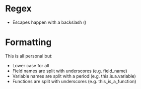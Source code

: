 # Regex
* Escapes happen with a backslash (\)

# Formatting
This is all personal but:
* Lower case for all
* Field names are split with underscores (e.g. field_name)
* Variable names are split with a period (e.g. this.is.a.variable)
* Functions are split with underscores (e.g. this_is_a_function)
